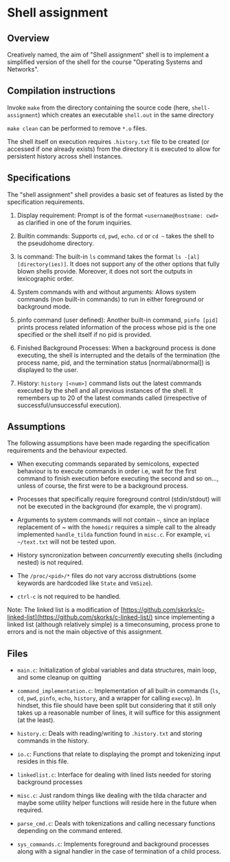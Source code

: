 # Shell assignment

## Overview
Creatively named, the aim of "Shell assignment" shell is to implement a simplified version of the shell for the course "Operating Systems and Networks".

## Compilation instructions
Invoke `make` from the directory containing the source code (here, `shell-assignment`) which creates an executable `shell.out` in the same directory

`make clean` can be performed to remove `*.o` files.

The shell itself on execution requires `.history.txt` file to be created (or accessed if one already exists) from the directory it is executed 
to allow for persistent history across shell instances.

## Specifications

The "shell assignment" shell provides a basic set of features as listed by the specification requirements.

1. Display requirement: Prompt is of the format `<username@hostname: cwd>` as clarified in one of the forum inquiries.

2. Builtin commands: Supports `cd`, `pwd`, `echo`. `cd` or `cd ~` takes the shell to the pseudohome directory.

3. ls command: The built-in `ls` command takes the format `ls -[al] [directory(ies)]`. It does not support any of the other
options that fully blown shells provide. Moreover, it does not sort the outputs in lexicographic order.

4. System commands with and without arguments: Allows system commands (non built-in commands) to run in either foreground or
background mode. 

5. pinfo command (user defined): Another built-in command, `pinfo [pid]` prints process related information of the process whose pid is the one
specified or the shell itself if no pid is provided.

6. Finished Background Processes: When a background process is done executing, the shell is interrupted and the details of the termination
(the process name, pid, and the termination status [normal/abnormal]) is displayed to the user.

7. History: `history [<num>]` command lists out the latest commands executed by the shell and all previous instances of the shell.
It remembers up to 20 of the latest commands called (irrespective of successful/unsuccessful execution).

## Assumptions

The following assumptions have been made regarding the specification requirements and the
behaviour expected.

- When executing commands separated by semicolons, expected behaviour is to execute commands in 
order i.e, wait for the first command to finish execution before executing the second and so on...,
unless of course, the first were to be a background process.

- Processes that specifically require foreground control (stdin/stdout) will not be executed in the background (for example, the vi program).

- Arguments to system commands will not contain `~`, since an inplace replacement of 
~ with the `homedir` requires a simple call to the already implemented `handle_tilda`
function found in `misc.c`. For example, `vi ~/text.txt` will not be tested upon.

- History syncronization between *concurrently* executing shells (including nested) is not
required.

- The `/proc/<pid>/*` files do not vary accross distrubtions (some keywords are hardcoded
like `State` and `VmSize`).

- `ctrl-c` is not required to be handled.

Note: The linked list is a modification of 
[https://github.com/skorks/c-linked-list](https://github.com/skorks/c-linked-list/)
since implementing a linked list (although relatively simple) is a timeconsuming, process prone to errors and is not the main objective
of this assignment. 

## Files

- `main.c`: Initialization of global variables and data structures, main loop, and some cleanup on quitting

- `command_implementation.c`: Implementation of all built-in commands (`ls`, `cd`, `pwd`, `pinfo`, `echo`, `history`, and a wrapper for calling `execvp`). 
In hindset, this file should have been split but considering that it
still only takes up a reasonable number of lines, it will suffice for this assignment (at the least).

- `history.c`: Deals with reading/writing to `.history.txt` and storing commands in the history.

- `io.c`: Functions that relate to displaying the prompt and tokenizing input resides in this file.

- `linkedlist.c`: Interface for dealing with lined lists needed for storing background processes

- `misc.c`: Just random things like dealing with the tilda character and maybe some utility helper functions will
reside here in the future when required.

- `parse_cmd.c`: Deals with tokenizations and calling necessary functions depending on the command entered.

- `sys_commands.c`: Implements foreground and background processes along with a signal handler in the case
of termination of a child process.
